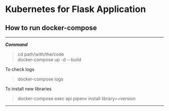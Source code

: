 # Kubernetes for Flask Application

## How to run docker-compose

---

***Command***
> cd path/with/the/code<br>
> docker-compose up -d --build

To check logs 
> docker-compose logs

To install new libraries
> docker-compose exec api pipenv install library==version 

---